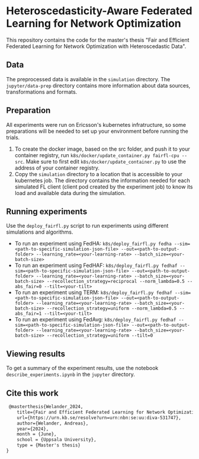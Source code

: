 # Heteroscedasticity-Aware Federated Learning for Network Optimization

This repository contains the code for the master's thesis "Fair and Efficient Federated Learning for Network Optimization with Heteroscedastic Data".


## Data

The preprocessed data is available in the `simulation` directory. The `jupyter/data-prep` directory contains more information about data sources, transformations and formats.


## Preparation

All experiments were run on Ericsson's kubernetes infratructure, so some preparations will be needed to set up your environment before running the trials.

1. To create the docker image, based on the src folder, and push it to your container registry, run `k8s/docker/update_container.py fairfl-cpu --src`. Make sure to first edit `k8s/docker/update_container.py` to use the address of your container registry.
2. Copy the `simulation` directory to a location that is accessible to your kubernetes job. The directory contains the information needed for each simulated FL client (client pod created by the experiment job) to know its load and available data during the simulation.


## Running experiments

Use the `deploy_fairfl.py` script to run experiments using different simulations and algorithms.

* To run an experiment using FedHA: `k8s/deploy_fairfl.py fedha --sim=<path-to-specific-simulation-json-file> --out=<path-to-output-folder> --learning_rate=<your-learning-rate> --batch_size=<your-batch-size>`
* To run an experiment using FedHAF: `k8s/deploy_fairfl.py fedhaf --sim=<path-to-specific-simulation-json-file> --out=<path-to-output-folder> --learning_rate=<your-learning-rate> --batch_size=<your-batch-size> --recollection_strategy=reciprocal --norm_lambda=0.5 --abs_fair=0 --tilt=<your-tilt>`
* To run an experiment using TERM: `k8s/deploy_fairfl.py fedhaf --sim=<path-to-specific-simulation-json-file> --out=<path-to-output-folder> --learning_rate=<your-learning-rate> --batch_size=<your-batch-size> --recollection_strategy=uniform --norm_lambda=0.5 --abs_fair=1 --tilt=<your-tilt>`
* To run an experiment using FedAvg: `k8s/deploy_fairfl.py fedhaf --sim=<path-to-specific-simulation-json-file> --out=<path-to-output-folder> --learning_rate=<your-learning-rate> --batch_size=<your-batch-size> --recollection_strategy=uniform --tilt=0`


## Viewing results

To get a summary of the experiment results, use the notebook `describe_experiments.ipynb` in the `jupyter` directory.


## Cite this work

```tex
 @masterthesis{Welander_2024, 
    title={Fair and Efficient Federated Learning for Network Optimization with Heteroscedastic Data}, 
    url={https://urn.kb.se/resolve?urn=urn:nbn:se:uu:diva-531747}, 
    author={Welander, Andreas}, 
    year={2024},
    month = {June},
    school = {Uppsala University},
    type = {Master's thesis}
}
```